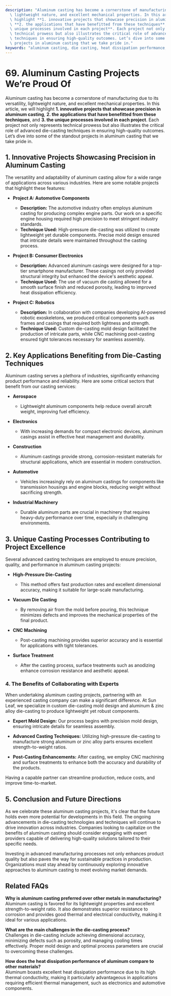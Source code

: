 ```yaml
---
description: "Aluminum casting has become a cornerstone of manufacturing due to its versatility,\
  \ lightweight nature, and excellent mechanical properties. In this article, we will\
  \ highlight **1. innovative projects that showcase precision in aluminum casting**,\
  \ **2. the applications that have benefitted from these techniques**, and **3. the\
  \ unique processes involved in each project**. Each project not only represents\
  \ technical prowess but also illustrates the critical role of advanced die-casting\
  \ techniques in ensuring high-quality outcomes. Let’s dive into some of the standout\
  \ projects in aluminum casting that we take pride in."
keywords: "aluminum casting, die casting, heat dissipation performance, die casting process"
---
```

# 69. Aluminum Casting Projects We’re Proud Of  

  

Aluminum casting has become a cornerstone of manufacturing due to its versatility, lightweight nature, and excellent mechanical properties. In this article, we will highlight **1. innovative projects that showcase precision in aluminum casting**, **2. the applications that have benefitted from these techniques**, and **3. the unique processes involved in each project**. Each project not only represents technical prowess but also illustrates the critical role of advanced die-casting techniques in ensuring high-quality outcomes. Let’s dive into some of the standout projects in aluminum casting that we take pride in.

## **1. Innovative Projects Showcasing Precision in Aluminum Casting**

The versatility and adaptability of aluminum casting allow for a wide range of applications across various industries. Here are some notable projects that highlight these features:

- **Project A: Automotive Components**
    - **Description:** The automotive industry often employs aluminum casting for producing complex engine parts. Our work on a specific engine housing required high precision to meet stringent industry standards.
    - **Technique Used:** High-pressure die-casting was utilized to create lightweight yet durable components. Precise mold design ensured that intricate details were maintained throughout the casting process.
  
- **Project B: Consumer Electronics**
    - **Description:** Advanced aluminum casings were designed for a top-tier smartphone manufacturer. These casings not only provided structural integrity but enhanced the device's aesthetic appeal.
    - **Technique Used:** The use of vacuum die casting allowed for a smooth surface finish and reduced porosity, leading to improved heat dissipation efficiency.
  
- **Project C: Robotics**
    - **Description:** In collaboration with companies developing AI-powered robotic exoskeletons, we produced critical components such as frames and casings that required both lightness and strength.
    - **Technique Used:** Custom die-casting mold design facilitated the production of intricate parts, while CNC machining post-casting ensured tight tolerances necessary for seamless assembly.

## **2. Key Applications Benefiting from Die-Casting Techniques**

Aluminum casting serves a plethora of industries, significantly enhancing product performance and reliability. Here are some critical sectors that benefit from our casting services:

- **Aerospace**
    - Lightweight aluminum components help reduce overall aircraft weight, improving fuel efficiency.
  
- **Electronics**
    - With increasing demands for compact electronic devices, aluminum casings assist in effective heat management and durability.
  
- **Construction**
    - Aluminum castings provide strong, corrosion-resistant materials for structural applications, which are essential in modern construction.
  
- **Automotive**
    - Vehicles increasingly rely on aluminum castings for components like transmission housings and engine blocks, reducing weight without sacrificing strength.
  
- **Industrial Machinery**
    - Durable aluminum parts are crucial in machinery that requires heavy-duty performance over time, especially in challenging environments.

## **3. Unique Casting Processes Contributing to Project Excellence**

Several advanced casting techniques are employed to ensure precision, quality, and performance in aluminum casting projects:

- **High-Pressure Die-Casting**
    - This method offers fast production rates and excellent dimensional accuracy, making it suitable for large-scale manufacturing.
  
- **Vacuum Die Casting**
    - By removing air from the mold before pouring, this technique minimizes defects and improves the mechanical properties of the final product.
  
- **CNC Machining**
    - Post-casting machining provides superior accuracy and is essential for applications with tight tolerances.

- **Surface Treatment**
    - After the casting process, surface treatments such as anodizing enhance corrosion resistance and aesthetic appeal.

### **4. The Benefits of Collaborating with Experts**

When undertaking aluminum casting projects, partnering with an experienced casting company can make a significant difference. At Sun Leaf, we specialize in custom die-casting mold design and aluminum & zinc alloy die-casting to produce lightweight yet robust components. 

- **Expert Mold Design:** Our process begins with precision mold design, ensuring intricate details for seamless assembly. 

- **Advanced Casting Techniques:** Utilizing high-pressure die-casting to manufacture strong aluminum or zinc alloy parts ensures excellent strength-to-weight ratios. 

- **Post-Casting Enhancements:** After casting, we employ CNC machining and surface treatments to enhance both the accuracy and durability of the products. 

Having a capable partner can streamline production, reduce costs, and improve time-to-market.

## **5. Conclusion and Future Directions**

As we celebrate these aluminum casting projects, it's clear that the future holds even more potential for developments in this field. The ongoing advancements in die-casting technologies and techniques will continue to drive innovation across industries. Companies looking to capitalize on the benefits of aluminum casting should consider engaging with expert providers capable of delivering high-quality solutions tailored to their specific needs. 

Investing in advanced manufacturing processes not only enhances product quality but also paves the way for sustainable practices in production. Organizations must stay ahead by continuously exploring innovative approaches to aluminum casting to meet evolving market demands.

## Related FAQs

**Why is aluminum casting preferred over other metals in manufacturing?**  
Aluminum casting is favored for its lightweight properties and excellent strength-to-weight ratio. It also demonstrates superior resistance to corrosion and provides good thermal and electrical conductivity, making it ideal for various applications.

**What are the main challenges in the die-casting process?**  
Challenges in die-casting include achieving dimensional accuracy, minimizing defects such as porosity, and managing cooling times effectively. Proper mold design and optimal process parameters are crucial to overcoming these challenges.

**How does the heat dissipation performance of aluminum compare to other materials?**  
Aluminum boasts excellent heat dissipation performance due to its high thermal conductivity, making it particularly advantageous in applications requiring efficient thermal management, such as electronics and automotive components.
